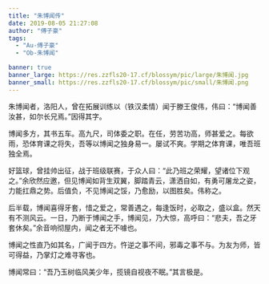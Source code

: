 ```yaml
---
title: "朱博闻传"
date: 2019-08-05 21:27:08
author: "傅子豪"
tags: 
  - "Au-傅子豪"
  - "Ob-朱博闻"

banner: true
banner_large: https://res.zzfls20-17.cf/blossym/pic/large/朱博闻.jpg
banner_small: https://res.zzfls20-17.cf/blossym/pic/small/朱博闻.png
---
```


<p>朱博闻者，洛阳人，曾在拓展训练以（铁汉柔情）闻于滕王俊伟，伟曰：&ldquo;博闻善汝甚，如尔长兄焉。&rdquo;因得其字。</p>
<p>博闻多方，其书五车。高九尺，司体委之职。在任，劳苦功高，师甚爱之。每欲雨，恐体育课之将失，吾等以博闻之独身易一。屡试不爽。学期之体育课，唯吾班独全焉。</p>
<p>好篮球，曾挂帅出征，战于班级联赛，于众人曰：&ldquo;此乃班之荣耀，望诸位下观之。&rdquo;余欣然应邀，但见博闻如背生双翼，脚踏青云，潇洒自如，有勇可屠龙之姿，力能扛鼎之势。后值负，不见博闻之馁，乃愈励，以图胜矣。伟称之。</p>
<p>后半载，博闻喜得牙套，惜之爱之，常善遇之，每逢饭时，必取之，盛以盒。然天有不测风云。一日，乃断于博闻之手，博闻见，乃大惊，高呼曰：&ldquo;悲夫，吾之牙套休矣。&rdquo;余音响彻屋内，闻之者无不噱也。</p>
<p>博闻之性直乃如其名，广闻于四方。忤逆之事不间，邪毒之事不与。为友为师，皆可得益，乃掌灯之难寻客也。</p>
<p>博闻常曰：&ldquo;吾乃玉树临风美少年，揽镜自视夜不眠。&rdquo;其言极是。</p>